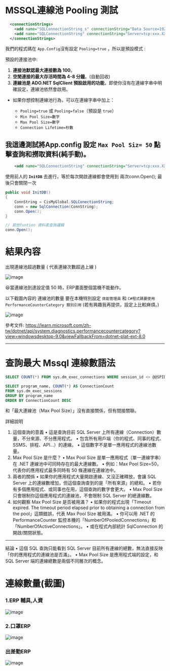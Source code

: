 # MSSQL連線池 Pooling 測試

```xml
  <connectionStrings>
    <add name="SQLConnectionString_s" connectionString="Data Source=192.168.3.115;Initial Catalog=erp_dbSQL;User ID=diyiuser;Password=xxxxxxxxx" providerName="System.Data.SqlClient" />
    <add name="SQLConnectionString" connectionString="Server=tcp:xxx.XXX.xxx.x,11433;Initial Catalog=erp_dbSQL;Persist Security Info=False;User ID=xxxxxx;Password=xxxxxxxx;MultipleActiveResultSets=False;Encrypt=true ;TrustServerCertificate=true;Connection Timeout=350;" />
  </connectionStrings>
```

我們的程式碼在 `App.Config`沒有設定 `Pooling=true` ，所以是預設模式 : 

預設的連接池中:

1. **連接池默認最大連接數為 100**。
2. **空閒連接的最大存活時間為 4-8 分鐘**。(自動回收)
3. **連線池是 ADO.NET SqlClient 預設啟用的功能**，即使你沒有在連線字串中明確設定，連線池依然會啟用。

- 如果你想控制連線池行為，可以在連線字串中加上：

  - `Pooling=true` 或 `Pooling=false`（預設是 `true`）
  - `Min Pool Size=數字`
  - `Max Pool Size=數字`
  - `Connection Lifetime=秒數`


## 我這邊測試將App.config 設定 `Max Pool Siz= 50` 點擊查詢和撈取資料(純手動)。

```xml
    <add name="SQLConnectionString" connectionString="Server=tcp:xxx.XXX.xxx.x,11433;Initial Catalog=erp_dbSQL;Persist Security Info=False;User ID=xxxxxx;Password=xxxxxxxx;MultipleActiveResultSets=False;Encrypt=true ;TrustServerCertificate=true;Connection Timeout=350 Timeout=10 ;Pooling=true;Min Pool Size = 5;Max Pool Size=50;" />;"

```

使用前人的 **`InitDB`** 去進行，等於每次開啟連線都會使用到 兩次conn.Open(); 最後只會關閉一次
```C#
public void InitDB()
{
    ConnString = CisMyGlobal.SQLConectionString;
    conn = new SqlConnection(ConnString);
    conn.Open();
}

// 其他funtion 資料表查詢邏輯
conn.Open();

```

# 結果內容

出現連線池超過數量 ( 代表連線次數超過上線 )

![image](https://github.com/user-attachments/assets/b2509f9e-5253-4160-a0e8-895d9366762d)

😆當連線池到達設定值 50 時，ERP畫面整個當機不能動作。

以下截圖內容的 連線池的數量 要在本機特別設定 `效能管理員` 和 `C#程式碼要使用PerformanceCounterCategory 類別引用` (若有興趣我再提供，設定上比較麻煩。)

![image](https://github.com/user-attachments/assets/1a874389-8f22-4f01-a250-f912ed755acb)

參考文件:
https://learn.microsoft.com/zh-tw/dotnet/api/system.diagnostics.performancecountercategory?view=windowsdesktop-9.0&viewFallbackFrom=dotnet-plat-ext-8.0

---

# 查詢最大 Mssql 連線數語法 

```SQL
SELECT COUNT(*) FROM sys.dm_exec_connections WHERE session_id <> @@SPID
```

```SQL
SELECT program_name, COUNT(*) AS ConnectionCount
FROM sys.dm_exec_sessions
GROUP BY program_name
ORDER BY ConnectionCount DESC
```


和「最大連線池（Max Pool Size）」沒有直接關係，但有間接關聯。

詳細說明
1. 這個查詢的意義
•	這是查詢目前 SQL Server 上所有連線（Connection）數量，不分來源、不分應用程式。
•	包含所有用戶端（你的程式、同事的程式、SSMS、排程、API...）的連線。
•	這個數字不是單一應用程式的連線池數量。
2. Max Pool Size 是什麼？
•	Max Pool Size 是單一應用程式（單一連線字串）在 .NET 連線池中可同時存在的最大連線數。
•	例如：Max Pool Size=50，代表你的應用程式最多同時有 50 條連線在連線池中。
3. 兩者的關係
•	如果你的應用程式大量開啟連線、又沒正確釋放，會讓 SQL Server 上的連線數增加，但這個查詢查到的是「所有來源」的總和。
•	若你有多個應用程式、或同事也在用，這個查詢的數字會更大。
•	Max Pool Size 只會限制你這個應用程式的連線池，不會限制 SQL Server 的總連線數。
4. 如何觀察 Max Pool Size 是否被用滿？
•	如果你的程式出現「Timeout expired. The timeout period elapsed prior to obtaining a connection from the pool」這類錯誤，代表 Max Pool Size 被用滿。
•	你可以用 .NET 的 PerformanceCounter 監控本機的「NumberOfPooledConnections」和「NumberOfActiveConnections」。
•	或在程式內部統計 SqlConnection 的開啟/關閉狀態。

---
結論
•	這個 SQL 查詢只能看到 SQL Server 目前所有連線的總數，無法直接反映「你的應用程式的連線池是否滿」。
•	Max Pool Size 是應用程式端的設定，和 SQL Server 端的連線總數是兩個不同層次的概念。

# 連線數量(截圖)

### 1.ERP 輔具,人資

![image](https://github.com/user-attachments/assets/155db8f4-4bfc-4d55-957f-d9a01009be44)

### 2.口罩ERP
![image](https://github.com/user-attachments/assets/10184739-53c1-466e-968a-6874de236ee9)

### 出差勤ERP
![image](https://github.com/user-attachments/assets/0bc4f88d-29b2-49c8-9161-aa33e7a00e9a)


